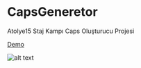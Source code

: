 # CapsGeneretor
Atolye15 Staj Kampı Caps Oluşturucu Projesi

[Demo](https://ysoftaoglu.github.io/CapsGenerator/)

![alt text](https://raw.githubusercontent.com/ysoftaoglu/CapsGeneretor/master/img/screenshot.PNG)


